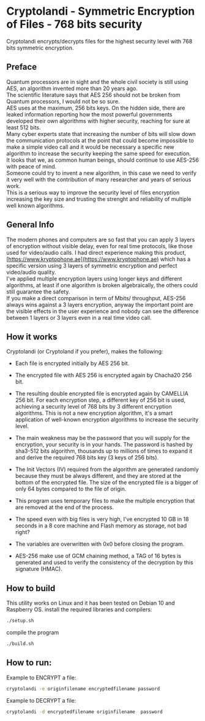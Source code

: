 # Cryptolandi - Symmetric Encryption of Files - 768 bits security

Cryptolandi encrypts/decrypts files for the highest security level with 768 bits symmetric encryption.  

## Preface
Quantum processors are in sight and the whole civil society is still using AES, an algorithm invented more than 20 years ago.  
The scientific literature says that AES 256 should not be broken from Quantum processors, I would not be so sure.  
AES uses at the maximum, 256 bits keys. On the hidden side, there are leaked information reporting how the most powerful governments developed their own algorithms with higher security, reaching for sure at least 512 bits.  
Many cyber experts state that increasing the number of bits will slow down the communication protocols at the point that could become impossible to make a simple video call and it would be necessary a specific new algorithm to increase the security keeping the same speed for execution.  
It looks that we, as common human beings, should continue to use AES-256 with peace of mind.   
Someone could try to invent a new algorithm, in this case we need to verify it very well with the contribution of many researcher and years of serious work.  
This is a serious way to improve the security level of files encryption increasing the key size and trusting the strenght and reliability of multiple well known algorithms.

## General Info

The modern phones and computers are so fast that you can apply 3 layers of encryption without visible delay, even for real time protocols, like those used for video/audio calls. 
I had direct experience making this product, [https://www.kryptophone.ae](https://www.kryptophone.ae) which has a specific version using 3 layers of symmetric encryption and perfect video/audio quality.    
I've applied multiple encryption layers using longer keys and different algorithms, at least if one algorithm is broken algebraically, the others could still guarantee the safety.  
If you make a direct comparison in term of Mbits/ throughput, AES-256 always wins against a 3 layers encryption, anyway the important point are the visible effects in the user experience and nobody can see the difference between 1 layers or 3 layers even in a real time video call.

## How it works
Cryptolandi (or Cryptoland if you prefer), makes the following:

- Each file is encrypted initially by AES 256 bit.
- The encrypted file with AES 256 is encrypted again by Chacha20 256 bit.
- The resulting double encrypted file is encrypted again by CAMELLIA 256 bit.
For each encryption step, a different key of 256 bit is used, achieving a security level of 768 bits by 3 different encryption algorithms.
This is not a new encryption algorithm, it's a smart application of well-known encryption algorithms to increase the security level.

- The main weakness may be the password that you will supply for the encryption, your security is in your hands.  The password is hashed by sha3-512 bits algorithm, thousands up to millions of times to expand it and derive the required 768 bits key (3 keys of 256 bits).
- The Init Vectors (IV) required from the algorithm are generated randomly because they must be always different, and they are stored at the bottom of the encrypted file. The size of the encrypted file is a bigger of only 64 bytes compared to the file of origin.  
- This program uses temporary files to make the multiple encryption that are removed at the end of the process.
- The speed even with big files is very high, I've encrypted 10 GB in 18 seconds in a 8 core machine and Flash memory as storage, not bad right?
- The variables are overwritten with 0x0 before closing the program.
- AES-256 make use of GCM chaining method, a TAG of 16 bytes is generated and used to verify the consistency of the decryption by this signature (HMAC).  

## How to build
This utility works on Linux and it has been tested on Debian 10 and Raspberry OS.
install the required libraries and compilers:
```bash 
./setup.sh
```  
compile the program
```bash
./build.sh
```  
## How to run:
Example to ENCRYPT a file: 
```bash
cryptolandi -e originfilename encryptedfilename password
```  

Example to DECRYPT a file: 

```bash
cryptolandi -d encryptedfilename originfilename  password
```  




